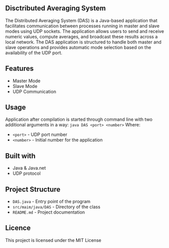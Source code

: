 ## Disctributed Averaging System
The Distributed Averaging System (DAS) is a Java-based application that facilitates communication between processes running in master and slave modes using UDP sockets. The application allows users to send and receive numeric values, compute averages, and broadcast these results across a local network. The DAS application is structured to handle both master and slave operations and provides automatic mode selection based on the availability of the UDP port.

## Features
- Master Mode
- Slave Mode
- UDP Communication

## Usage
Application after compilation is started through command line with two additional arguments in a way:
`java DAS <port> <number>`
Where:
- `<port>` - UDP port number
- `<number>` - Initial number for the application

## Built with
- Java & Java.net
- UDP protocol

## Project Structure
- `DAS.java` - Entry point of the program
- `src/maim/java/DAS` - Directory of the class
- `README.md` - Project documentation

## Licence
This project is licensed under the MIT License
